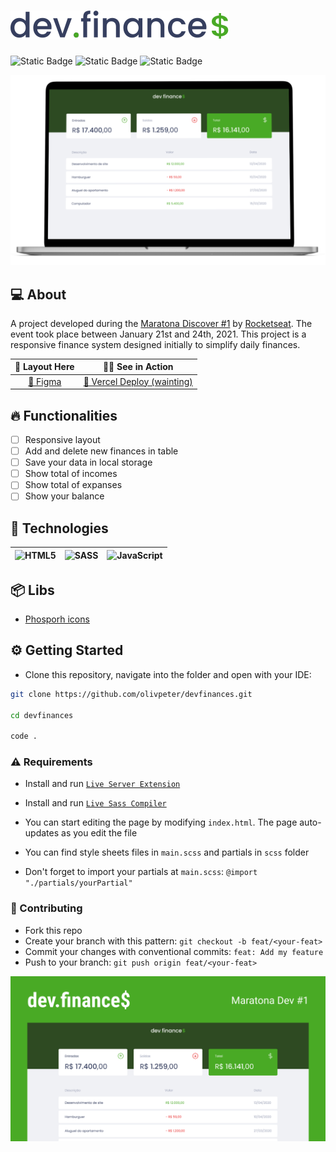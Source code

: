 # ![](./assests/svg/Logo%20dark.svg)

![Static Badge](https://img.shields.io/badge/PRs-welcome-green)
![Static Badge](https://img.shields.io/badge/license-MIT-green?link=LICENSE)
![Static Badge](https://img.shields.io/badge/status-Work%20In%20Progress-yellow)

![](.github/mockup.png)

## 💻 About

A project developed during the [Maratona Discover #1](https://www.youtube.com/playlist?list=PLeLKux5eT3kY2mvZUi7IM5T548vfKxGq5) by [Rocketseat](https://www.rocketseat.com.br/). The event took place between January 21st and 24th, 2021. This project is a responsive finance system designed initially to simplify daily finances.

|                                                          🔖 Layout Here                                                           |         🤳🏻 See in Action         |
| :-------------------------------------------------------------------------------------------------------------------------------: | :------------------------------: |
| [🔗 Figma](https://www.figma.com/design/7Vu9DzUaCZIV4nibzkjgB4/dev.finance%24-Maratona-Discover?node-id=0-1&t=UCK0QKk7Q3TwR789-0) | [🔗 Vercel Deploy (wainting)](#) |

## 🔥 Functionalities

- [ ] Responsive layout
- [ ] Add and delete new finances in table
- [ ] Save your data in local storage
- [ ] Show total of incomes
- [ ] Show total of expanses
- [ ] Show your balance

## 🔨 Technologies

| ![HTML5](https://img.shields.io/badge/html5-%23E34F26.svg?style=for-the-badge&logo=html5&logoColor=white) | ![SASS](https://img.shields.io/badge/SASS-hotpink.svg?style=for-the-badge&logo=SASS&logoColor=white) | ![JavaScript](https://img.shields.io/badge/javascript-%23323330.svg?style=for-the-badge&logo=javascript&logoColor=%23F7DF1E) |
| --------------------------------------------------------------------------------------------------------- | ---------------------------------------------------------------------------------------------------- | ---------------------------------------------------------------------------------------------------------------------------- |

## 📦 Libs

- [Phosporh icons](https://phosphoricons.com/)

## ⚙️ Getting Started

- Clone this repository, navigate into the folder and open with your IDE:

```bash
git clone https://github.com/olivpeter/devfinances.git

cd devfinances

code .
```

### ⚠️ Requirements

- Install and run [`Live Server Extension`](https://marketplace.visualstudio.com/items?itemName=ritwickdey.LiveServer)
- Install and run [`Live Sass Compiler`](https://marketplace.visualstudio.com/items?itemName=glenn2223.live-sass)

- You can start editing the page by modifying `index.html`. The page auto-updates as you edit the file
- You can find style sheets files in `main.scss` and partials in `scss` folder
- Don't forget to import your partials at `main.scss`: `@import "./partials/yourPartial"`

### 🤝 Contributing

- Fork this repo
- Create your branch with this pattern: `git checkout -b feat/<your-feat>`
- Commit your changes with conventional commits: `feat: Add my feature`
- Push to your branch: `git push origin feat/<your-feat>`

![](./assests/img/og_Image_1200x630.jpg)
